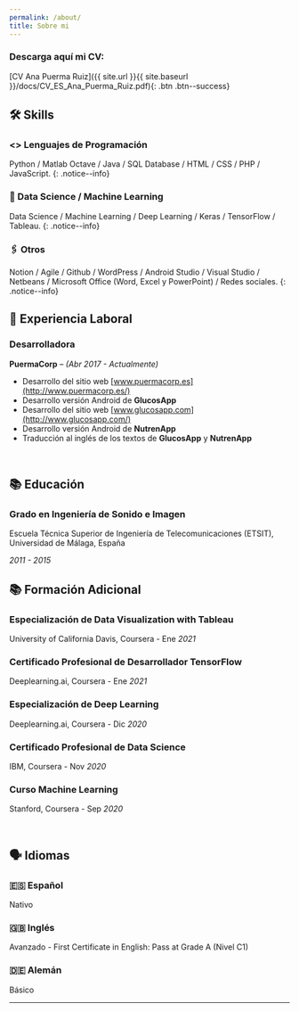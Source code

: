 ```yaml
---
permalink: /about/
title: Sobre mi
---
```


### Descarga aquí mi CV:

[CV Ana Puerma Ruiz]({{ site.url }}{{ site.baseurl }}/docs/CV_ES_Ana_Puerma_Ruiz.pdf){: .btn .btn--success}

## 🛠 Skills

### <> Lenguajes de Programación

Python / Matlab Octave / Java / SQL Database / HTML / CSS / PHP / JavaScript. 
{: .notice--info}

### 🤖 Data Science / Machine Learning

Data Science / Machine Learning / Deep Learning / Keras / TensorFlow / Tableau. 
{: .notice--info}

### 🖇️ Otros

Notion / Agile / Github / WordPress / Android Studio / Visual Studio / Netbeans / Microsoft Office (Word, Excel y PowerPoint) / Redes sociales. 
{: .notice--info}



## 💼 Experiencia Laboral

### Desarrolladora

**PuermaCorp** *– (Abr 2017 - Actualmente)*

- Desarrollo del sitio web [www.puermacorp.es](http://www.puermacorp.es/)
- Desarrollo versión Android de **GlucosApp**
- Desarrollo del sitio web [www.glucosapp.com](http://www.glucosapp.com/)
- Desarrollo versión Android de **NutrenApp**
- Traducción al inglés de los textos de **GlucosApp** y **NutrenApp**

<br/>

## 📚 Educación

### Grado en Ingeniería de Sonido e Imagen

Escuela Técnica Superior de Ingeniería de Telecomunicaciones (ETSIT), Universidad de Málaga, España

*2011 - 2015*

## 📚 Formación Adicional

### Especialización de Data Visualization with Tableau

University of California Davis, Coursera - Ene *2021*

### Certificado Profesional de Desarrollador TensorFlow

Deeplearning.ai, Coursera - Ene *2021*

### Especialización de Deep Learning

Deeplearning.ai, Coursera - Dic *2020*

### Certificado Profesional de Data Science

IBM, Coursera - Nov *2020*

### Curso Machine Learning

Stanford, Coursera - Sep *2020*

<br/>

## 🗣️ Idiomas

### 🇪🇸 **Español**

Nativo

### 🇬🇧 Inglés

Avanzado - First Certificate in English: Pass at Grade A (Nivel C1)

### 🇩🇪 Alemán

Básico 

---
